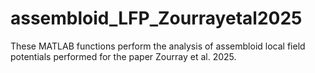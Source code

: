 # assembloid_LFP_Zourrayetal2025
These MATLAB functions perform the analysis of assembloid local field potentials performed for the paper Zourray et al. 2025.
